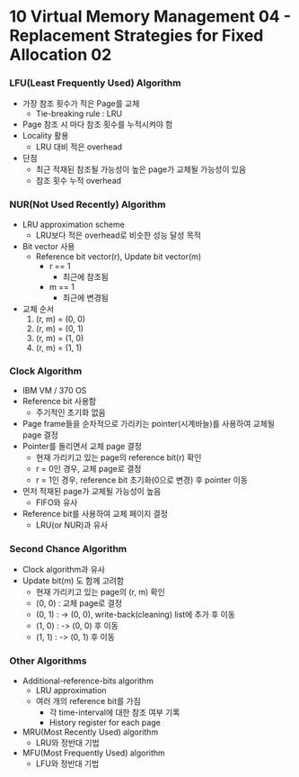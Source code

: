 # 10 Virtual Memory Management 04 - Replacement Strategies for Fixed Allocation 02

### LFU(Least Frequently Used) Algorithm

- 가장 참조 횟수가 적은 Page를 교체
  - Tie-breaking rule : LRU
- Page 참조 시 마다 참조 횟수를 누적시켜야 함
- Locality 활용
  - LRU 대비 적은 overhead
- 단점
  - 최근 적재된 참조될 가능성이 높은 page가 교체될 가능성이 있음
  - 참조 횟수 누적 overhead



### NUR(Not Used Recently) Algorithm

- LRU approximation scheme
  - LRU보다 적은 overhead로 비슷한 성능 달성 목적
- Bit vector 사용
  - Reference bit vector(r), Update bit vector(m)
    - r == 1
      - 최근에 참조됨
    - m == 1
      - 최근에 변경됨
- 교체 순서
  1. (r, m) = (0, 0)
  2. (r, m) = (0, 1)
  3. (r, m) = (1, 0)
  4. (r, m) = (1, 1)



### Clock Algorithm

- IBM VM / 370 OS
- Reference bit 사용함
  - 주기적인 초기화 없음
- Page frame들을 순차적으로 가리키는 pointer(시계바늘)를 사용하여 교체될 page 결정
- Pointer를 돌리면서 교체 page 결정
  - 현재 가리키고 있는 page의 reference bit(r) 확인
  - r = 0인 경우, 교체 page로 결정
  - r = 1인 경우, reference bit 초기화(0으로 변경) 후 pointer 이동
- 먼저 적재된 page가 교체될 가능성이 높음
  - FIFO와 유사
- Reference bit를 사용하여 교체 페이지 결정
  - LRU(or NUR)과 유사



### Second Chance Algorithm

- Clock algorithm과 유사
- Update bit(m) 도 함께 고려함
  - 현재 가리키고 있는 page의 (r, m) 확인
  - (0, 0) : 교체 page로 결정
  - (0, 1) : -> (0, 0), write-back(cleaning) list에 추가 후 이동
  - (1, 0) : -> (0, 0) 후 이동
  - (1, 1) : -> (0, 1) 후 이동



### Other Algorithms

- Additional-reference-bits algorithm
  - LRU approximation
  - 여러 개의 reference bit를 가짐
    - 각 time-interval에 대한 참조 여부 기록
    - History register for each page
- MRU(Most Recently Used) algorithm
  - LRU와 정반대 기법
- MFU(Most Frequently Used) algorithm
  - LFU와 정반대 기법